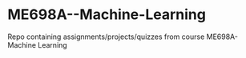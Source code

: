 # ME698A--Machine-Learning
Repo containing assignments/projects/quizzes from course ME698A- Machine Learning
